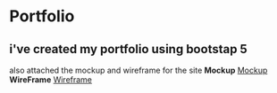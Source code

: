 # Portfolio
## i've created my portfolio using bootstap 5 
also attached the mockup and wireframe for the site
**Mockup** [Mockup](https://www.figma.com/file/jflCO7v1uprai3wjLYv5sx/Portfolio?node-id=7%3A9&t=fpzsW6ZbKvdsL3mF-1) 
**WireFrame** [Wireframe](https://www.figma.com/file/jflCO7v1uprai3wjLYv5sx/Portfolio?node-id=0%3A1&t=fpzsW6ZbKvdsL3mF-1) 

